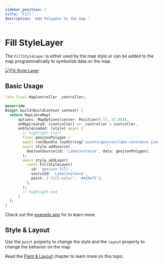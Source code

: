 ```yaml
---
sidebar_position: 1
title: 'Fill'
description: 'Add Polygons to the map.'
---
```


# Fill StyleLayer

The `FillStyleLayer` is either used by the map style or can be added to the map
programmatically to symbolize data on the map.

[![Fill Style Layer](/img/layers/fill_layer.jpg)](/demo/#/style-layers/fill)

## Basic Usage

```dart
late final MapController _controller;

@override
Widget build(BuildContext context) {
  return MapLibreMap(
      options: MapOptions(center: Position(9.17, 47.68)),
      onMapCreated: (controller) => _controller = controller,
      onStyleLoaded: (style) async {
        // highlight-start
        final geojsonPolygon =
        await rootBundle.loadString('assets/geojson/lake-constance.json');
        await style.addSource(
          GeoJsonSource(id: 'LakeConstance', data: geojsonPolygon),
        );
        await style.addLayer(
          const FillStyleLayer(
            id: 'geojson-fill',
            sourceId: 'LakeConstance',
            paint: {'fill-color': '#429ef5'},
          ),
        );
        // highlight-end
      }
  );
}
```

Check out
the [example app](https://github.com/josxha/flutter-maplibre/blob/main/example/lib/layers_circle_page.dart)
for to learn more.

## Style & Layout

Use the `paint` property to change the style and the `layout`
property to change the behavior on the map.

Read the [Paint & Layout](./paint-and-layout) chapter to learn more on this
topic. 